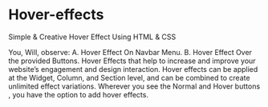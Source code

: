 # Hover-effects
Simple & Creative Hover Effect Using HTML & CSS

You, Will, observe:
A. Hover Effect On Navbar Menu.
B. Hover Effect Over the provided Buttons.
Hover Effects that help to increase and improve your website’s engagement and design interaction.
Hover effects can be applied at the Widget, Column, and Section level, and can be combined to create unlimited effect variations.
Wherever you see the Normal and Hover buttons 
 , you have the option to add hover effects.
